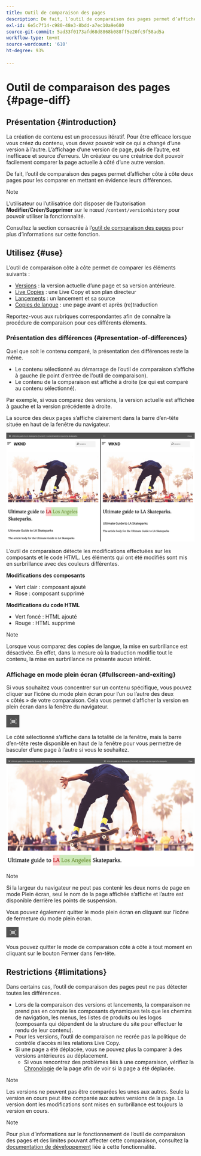```yaml
---
title: Outil de comparaison des pages
description: De fait, l’outil de comparaison des pages permet d’afficher côte à côte deux pages pour les comparer en mettant en évidence leurs différences.
exl-id: 6e5c7f14-c980-48e3-8bdd-a7ec10a9e680
source-git-commit: 5ad33f0173afd68d8868b088ff5e20fc9f58ad5a
workflow-type: tm+mt
source-wordcount: '610'
ht-degree: 93%

---
```


# Outil de comparaison des pages {#page-diff}

## Présentation {#introduction}

La création de contenu est un processus itératif. Pour être efficace lorsque vous créez du contenu, vous devez pouvoir voir ce qui a changé d’une version à l’autre. L’affichage d’une version de page, puis de l’autre, est inefficace et source d’erreurs. Un créateur ou une créatrice doit pouvoir facilement comparer la page actuelle à côté d’une autre version.

De fait, l’outil de comparaison des pages permet d’afficher côte à côte deux pages pour les comparer en mettant en évidence leurs différences.

>[!NOTE]
>
>L’utilisateur ou l’utilisatrice doit disposer de l’autorisation **Modifier/Créer/Supprimer** sur le nœud `/content/versionhistory` pour pouvoir utiliser la fonctionnalité.
>
>Consultez la section consacrée à l’[outil de comparaison des pages](/help/implementing/developing/introduction/page-diff.md#operation-details) pour plus d’informations sur cette fonction.

## Utilisez {#use}

L’outil de comparaison côte à côte permet de comparer les éléments suivants :

* [Versions](/help/sites-cloud/authoring/features/page-versions.md#comparing-a-version-with-current-page) : la version actuelle d’une page et sa version antérieure.
* [Live Copies](/help/sites-cloud/administering/msm/creating-live-copies.md#comparing-a-live-copy-page-with-a-blueprint-page) : une Live Copy et son plan directeur
* [Lancements](/help/sites-cloud/authoring/launches/editing.md#comparing-a-launch-page-to-its-source-page) : un lancement et sa source
* [Copies de langue](/help/sites-cloud/administering/translation/managing-projects.md#comparing-language-copies) : une page avant et après (re)traduction

Reportez-vous aux rubriques correspondantes afin de connaître la procédure de comparaison pour ces différents éléments.

### Présentation des différences {#presentation-of-differences}

Quel que soit le contenu comparé, la présentation des différences reste la même.

* Le contenu sélectionné au démarrage de l’outil de comparaison s’affiche à gauche (le point d’entrée de l’outil de comparaison).
* Le contenu de la comparaison est affiché à droite (ce qui est comparé au contenu sélectionné).

Par exemple, si vous comparez des versions, la version actuelle est affichée à gauche et la version précédente à droite.

La source des deux pages s’affiche clairement dans la barre d’en-tête située en haut de la fenêtre du navigateur.

![Vue côte à côte des versions](/help/sites-cloud/authoring/assets/versions-side-by-side.png)

L’outil de comparaison détecte les modifications effectuées sur les composants et le code HTML. Les éléments qui ont été modifiés sont mis en surbrillance avec des couleurs différentes.

**Modifications des composants**

* Vert clair : composant ajouté
* Rose : composant supprimé

**Modifications du code HTML**

* Vert foncé : HTML ajouté
* Rouge : HTML supprimé

>[!NOTE]
>
>Lorsque vous comparez des copies de langue, la mise en surbrillance est désactivée. En effet, dans la mesure où la traduction modifie tout le contenu, la mise en surbrillance ne présente aucun intérêt.

### Affichage en mode plein écran {#fullscreen-and-exiting}

Si vous souhaitez vous concentrer sur un contenu spécifique, vous pouvez cliquer sur l’icône du mode plein écran pour l’un ou l’autre des deux « côtés » de votre comparaison. Cela vous permet d’afficher la version en plein écran dans la fenêtre du navigateur.

![Bouton Plein écran](/help/sites-cloud/authoring/assets/versions-full-screen.png)

Le côté sélectionné s’affiche dans la totalité de la fenêtre, mais la barre d’en-tête reste disponible en haut de la fenêtre pour vous permettre de basculer d’une page à l’autre si vous le souhaitez.

![Mode Plein écran](/help/sites-cloud/authoring/assets/versions-full-screen-mode.png)

>[!NOTE]
>
>Si la largeur du navigateur ne peut pas contenir les deux noms de page en mode Plein écran, seul le nom de la page affichée s’affiche et l’autre est disponible derrière les points de suspension.

Vous pouvez également quitter le mode plein écran en cliquant sur l’icône de fermeture du mode plein écran.

![Quitter le plein écran](/help/sites-cloud/authoring/assets/versions-exit-full-screen.png)

Vous pouvez quitter le mode de comparaison côte à côte à tout moment en cliquant sur le bouton Fermer dans l’en-tête.

## Restrictions {#limitations}

Dans certains cas, l’outil de comparaison des pages peut ne pas détecter toutes les différences.

* Lors de la comparaison des versions et lancements, la comparaison ne prend pas en compte les composants dynamiques tels que les chemins de navigation, les menus, les listes de produits ou les logos (composants qui dépendent de la structure du site pour effectuer le rendu de leur contenu).
* Pour les versions, l’outil de comparaison ne recrée pas la politique de contrôle d’accès ni les relations Live Copy.
* Si une page a été déplacée, vous ne pouvez plus la comparer à des versions antérieures au déplacement.
   * Si vous rencontrez des problèmes liés à une comparaison, vérifiez la [Chronologie](/help/sites-cloud/authoring/getting-started/basic-handling.md#timeline) de la page afin de voir si la page a été déplacée.

>[!NOTE]
>
>Les versions ne peuvent pas être comparées les unes aux autres. Seule la version en cours peut être comparée aux autres versions de la page. La version dont les modifications sont mises en surbrillance est toujours la version en cours.

>[!NOTE]
>
>Pour plus d’informations sur le fonctionnement de l’outil de comparaison des pages et des limites pouvant affecter cette comparaison, consultez la [documentation de développement](/help/implementing/developing/introduction/page-diff.md) liée à cette fonctionnalité.
